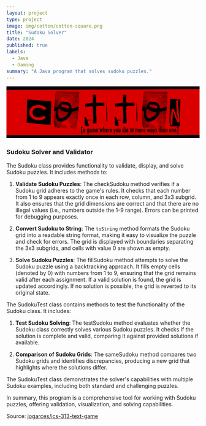 ```yaml
---
layout: project
type: project
image: img/cotton/cotton-square.png
title: "Sudoku Solver"
date: 2024
published: true
labels:
  - Java
  - Gaming
summary: "A Java program that solves sudoku puzzles."
---
```


<img class="img-fluid" src="../img/cotton/cotton-header.png">

### Sudoku Solver and Validator

The Sudoku class provides functionality to validate, display, and solve Sudoku puzzles. It includes methods to:

1. **Validate Sudoku Puzzles**: The checkSudoku method verifies if a Sudoku grid adheres to the game's rules. It checks that each number from 1 to 9 appears exactly once in each row, column, and 3x3 subgrid. It also ensures that the grid dimensions are correct and that there are no illegal values (i.e., numbers outside the 1-9 range). Errors can be printed for debugging purposes.

2. **Convert Sudoku to String**: The `toString` method formats the Sudoku grid into a readable string format, making it easy to visualize the puzzle and check for errors. The grid is displayed with boundaries separating the 3x3 subgrids, and cells with value 0 are shown as empty.

3. **Solve Sudoku Puzzles**: The fillSudoku method attempts to solve the Sudoku puzzle using a backtracking approach. It fills empty cells (denoted by 0) with numbers from 1 to 9, ensuring that the grid remains valid after each assignment. If a valid solution is found, the grid is updated accordingly. If no solution is possible, the grid is reverted to its original state.

The SudokuTest class contains methods to test the functionality of the Sudoku class. It includes:

1. **Test Sudoku Solving**: The testSudoku method evaluates whether the Sudoku class correctly solves various Sudoku puzzles. It checks if the solution is complete and valid, comparing it against provided solutions if available.

2. **Comparison of Sudoku Grids**: The sameSudoku method compares two Sudoku grids and identifies discrepancies, producing a new grid that highlights where the solutions differ.

The SudokuTest class demonstrates the solver's capabilities with multiple Sudoku examples, including both standard and challenging puzzles.

In summary, this program is a comprehensive tool for working with Sudoku puzzles, offering validation, visualization, and solving capabilities.

Source: <a href="https://github.com/jogarces/ics-313-text-game"><i class="large github icon "></i>jogarces/ics-313-text-game</a>
